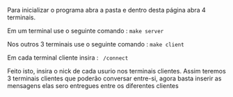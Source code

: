 Para inicializar o programa abra a pasta e dentro desta página abra 4 terminais.

Em um terminal use o seguinte comando : <code>make server </code>

Nos outros 3 terminais use o seguinte comando : <code>make client </code>

Em cada terminal cliente insira : <code> /connect </code>

Feito isto, insira o nick de cada usurio nos terminais clientes.
Assim teremos 3 terminais clientes que poderão conversar entre-si, agora basta inserir as mensagens elas sero entregues entre os diferentes clientes
